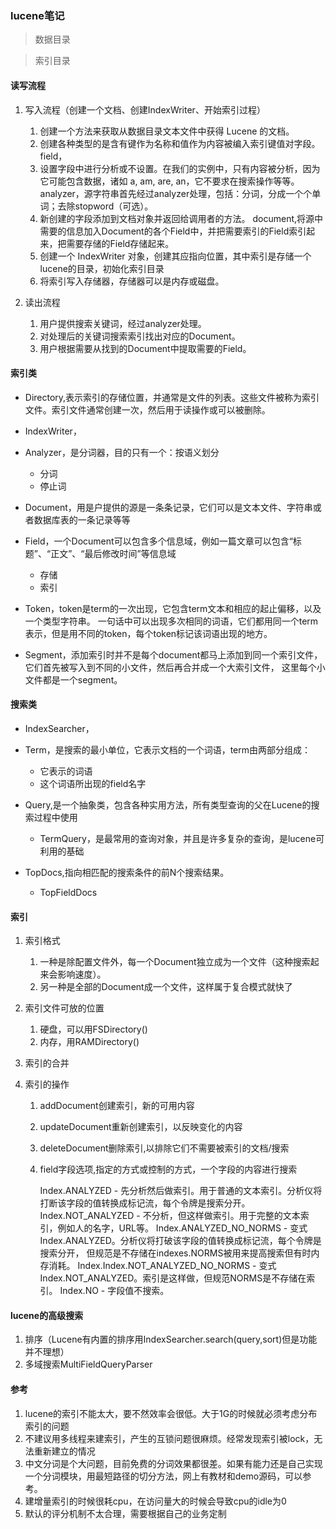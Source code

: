 ### lucene笔记

> 数据目录

> 索引目录

#### 读写流程
1. 写入流程（创建一个文档、创建IndexWriter、开始索引过程）


    1. 创建一个方法来获取从数据目录文本文件中获得 Lucene 的文档。
    2. 创建各种类型的是含有键作为名称和值作为内容被编入索引键值对字段。
        field，
    3. 设置字段中进行分析或不设置。在我们的实例中，只有内容被分析，因为它可能包含数据，诸如 a, am, are, an，它不要求在搜索操作等等。
        analyzer，源字符串首先经过analyzer处理，包括：分词，分成一个个单词；去除stopword（可选）。
    4. 新创建的字段添加到文档对象并返回给调用者的方法。
        document,将源中需要的信息加入Document的各个Field中，并把需要索引的Field索引起来，把需要存储的Field存储起来。
    5. 创建一个 IndexWriter 对象，创建其应指向位置，其中索引是存储一个lucene的目录，初始化索引目录
    5. 将索引写入存储器，存储器可以是内存或磁盘。
        
    
2. 读出流程


    1. 用户提供搜索关键词，经过analyzer处理。
    2. 对处理后的关键词搜索索引找出对应的Document。
    3. 用户根据需要从找到的Document中提取需要的Field。
    
#### 索引类
* Directory,表示索引的存储位置，并通常是文件的列表。这些文件被称为索引文件。索引文件通常创建一次，然后用于读操作或可以被删除。

* IndexWriter，

* Analyzer，是分词器，目的只有一个：按语义划分
    * 分词
    * 停止词
   
* Document，用是户提供的源是一条条记录，它们可以是文本文件、字符串或者数据库表的一条记录等等

* Field，一个Document可以包含多个信息域，例如一篇文章可以包含“标题”、“正文”、“最后修改时间”等信息域
    * 存储
    * 索引
        
* Token，token是term的一次出现，它包含term文本和相应的起止偏移，以及一个类型字符串。
  一句话中可以出现多次相同的词语，它们都用同一个term表示，但是用不同的token，每个token标记该词语出现的地方。

* Segment，添加索引时并不是每个document都马上添加到同一个索引文件，
  它们首先被写入到不同的小文件，然后再合并成一个大索引文件，
  这里每个小文件都是一个segment。

#### 搜索类
* IndexSearcher，

* Term，是搜索的最小单位，它表示文档的一个词语，term由两部分组成：
    * 它表示的词语
    * 这个词语所出现的field名字

* Query,是一个抽象类，包含各种实用方法，所有类型查询的父在Lucene的搜索过程中使用
    * TermQuery，是最常用的查询对象，并且是许多复杂的查询，是lucene可利用的基础

* TopDocs,指向相匹配的搜索条件的前N个搜索结果。
    * TopFieldDocs





#### 索引
1. 索引格式
    1. 一种是除配置文件外，每一个Document独立成为一个文件（这种搜索起来会影响速度）。
    2. 另一种是全部的Document成一个文件，这样属于复合模式就快了

2. 索引文件可放的位置
    1. 硬盘，可以用FSDirectory()
    2. 内存，用RAMDirectory()

3. 索引的合并
    
4. 索引的操作
    1. addDocument创建索引，新的可用内容
    2. updateDocument重新创建索引，以反映变化的内容
    3. deleteDocument删除索引,以排除它们不需要被索引的文档/搜索
    4. field字段选项,指定的方式或控制的方式，一个字段的内容进行搜索
        
        
        Index.ANALYZED - 先分析然后做索引。用于普通的文本索引。分析仪将打断该字段的值转换成标记流，每个令牌是搜索分开。
        Index.NOT_ANALYZED - 不分析，但这样做索引。用于完整的文本索引，例如人的名字，URL等。
        Index.ANALYZED_NO_NORMS - 变式Index.ANALYZED。分析仪将打破该字段的值转换成标记流，每个令牌是搜索分开，
                                  但规范是不存储在indexes.NORMS被用来提高搜索但有时内存消耗。
        Index.Index.NOT_ANALYZED_NO_NORMS - 变式Index.NOT_ANALYZED。索引是这样做，但规范NORMS是不存储在索引。
        Index.NO - 字段值不搜索。
    
#### lucene的高级搜索
1. 排序（Lucene有内置的排序用IndexSearcher.search(query,sort)但是功能并不理想）
2. 多域搜索MultiFieldQueryParser

#### 参考
1. lucene的索引不能太大，要不然效率会很低。大于1G的时候就必须考虑分布索引的问题
2. 不建议用多线程来建索引，产生的互锁问题很麻烦。经常发现索引被lock，无法重新建立的情况
3. 中文分词是个大问题，目前免费的分词效果都很差。如果有能力还是自己实现一个分词模块，用最短路径的切分方法，网上有教材和demo源码，可以参考。
4. 建增量索引的时候很耗cpu，在访问量大的时候会导致cpu的idle为0
5. 默认的评分机制不太合理，需要根据自己的业务定制
